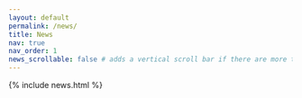 ```yaml
---
layout: default
permalink: /news/
title: News
nav: true
nav_order: 1
news_scrollable: false # adds a vertical scroll bar if there are more than 3 news items
---
```


{% include news.html %}